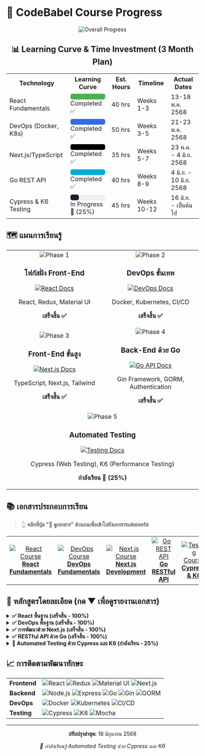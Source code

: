 # 🚀 CodeBabel Course Progress

<div align="center">

![Overall Progress](https://img.shields.io/badge/Progress-85%25-4CAF50?style=for-the-badge&width=500)

## 📊 Learning Curve & Time Investment (3 Month Plan)

<table>
  <tr>
  <th>Technology</th>
  <th>Learning Curve</th>
  <th>Est. Hours</th>
  <th>Timeline</th>
  <th>Actual Dates</th>
  </tr>
  <tr>
  <td>React Fundamentals</td>
  <td>
    <div style="background:#f0f0f0;border-radius:5px;height:15px;width:100%">
    <div style="background:#4CAF50;height:100%;border-radius:5px;width:100%"></div>
    </div>
    <span>Completed ✅</span>
  </td>
  <td>40 hrs</td>
  <td>Weeks 1-3</td>
  <td>13-18 พ.ค. 2568</td>
  </tr>
  <tr>
  <td>DevOps (Docker, K8s)</td>
  <td>
    <div style="background:#f0f0f0;border-radius:5px;height:15px;width:100%">
    <div style="background:#326CE5;height:100%;border-radius:5px;width:100%"></div>
    </div>
    <span>Completed ✅</span>
  </td>
  <td>50 hrs</td>
  <td>Weeks 3-5</td>
  <td>21-23 พ.ค. 2568</td>
  </tr>
  <tr>
  <td>Next.js/TypeScript</td>
  <td>
    <div style="background:#f0f0f0;border-radius:5px;height:15px;width:100%">
    <div style="background:#000000;height:100%;border-radius:5px;width:100%"></div>
    </div>
    <span>Completed ✅</span>
  </td>
  <td>35 hrs</td>
  <td>Weeks 5-7</td>
  <td>23 พ.ค. - 4 มิ.ย. 2568</td>
  </tr>
  <tr>
  <td>Go REST API</td>
  <td>
    <div style="background:#f0f0f0;border-radius:5px;height:15px;width:100%">
    <div style="background:#00ADD8;height:100%;border-radius:5px;width:100%"></div>
    </div>
    <span>Completed ✅</span>
  </td>
  <td>40 hrs</td>
  <td>Weeks 8-9</td>
  <td>4 มิ.ย. - 10 มิ.ย. 2568</td>
  </tr>
  <tr>
  <td>Cypress & K6 Testing</td>
  <td>
    <div style="background:#f0f0f0;border-radius:5px;height:15px;width:100%">
    <div style="background:#17202C;height:100%;border-radius:5px;width:25%"></div>
    </div>
    <span>In Progress 🚧 (25%)</span>
  </td>
  <td>45 hrs</td>
  <td>Weeks 10-12</td>
  <td>16 มิ.ย. - เป็นต้นไป</td>
  </tr>
</table>

</div>

## 🗺️ แผนการเรียนรู้

<div align="center">
  <table width="100%">
    <tr>
      <td width="50%" align="center">
        <img src="https://img.shields.io/badge/Phase-1-success?style=for-the-badge" alt="Phase 1"/>
        <h3>โฟกัสฝั่ง Front-End</h3>
        <div style="margin: 10px 0;">
          <a href="./reactFundCourse/workshop_product/frontend/README.md">
            <img src="https://img.shields.io/badge/📖_ดูเอกสาร-React_Fundamentals-61DAFB?style=for-the-badge&logo=react" alt="React Docs"/>
          </a>
        </div>
        <p>React, Redux, Material UI</p>
        <p><strong>เสร็จสิ้น ✅</strong></p>
      </td>
      <td width="50%" align="center">
        <img src="https://img.shields.io/badge/Phase-2-success?style=for-the-badge" alt="Phase 2"/>
        <h3>DevOps ขั้นเทพ</h3>
        <div style="margin: 10px 0;">
          <a href="./devops_course/README.md">
            <img src="https://img.shields.io/badge/📖_ดูเอกสาร-DevOps_Course-326CE5?style=for-the-badge&logo=kubernetes" alt="DevOps Docs"/>
          </a>
        </div>
        <p>Docker, Kubernetes, CI/CD</p>
        <p><strong>เสร็จสิ้น ✅</strong></p>
      </td>
    </tr>
    <tr>
  <td width="50%" align="center">
    <img src="https://img.shields.io/badge/Phase-3-success?style=for-the-badge" alt="Phase 3"/>
    <h3>Front-End ขั้นสูง</h3>
    <div style="margin: 10px 0;">
      <a href="./nextjs_course/README.md">
        <img src="https://img.shields.io/badge/📖_ดูเอกสาร-Next.js_Course-000000?style=for-the-badge&logo=next.js" alt="Next.js Docs"/>
      </a>
    </div>
    <p>TypeScript, Next.js, Tailwind</p>
    <p><strong>เสร็จสิ้น ✅</strong></p>
  </td>
  <td width="50%" align="center">
    <img src="https://img.shields.io/badge/Phase-4-success?style=for-the-badge" alt="Phase 4"/>
    <h3>Back-End ด้วย Go</h3>
    <div style="margin: 10px 0;">
      <a href="./golang_api/README.md">
        <img src="https://img.shields.io/badge/📖_ดูเอกสาร-Go_REST_API-00ADD8?style=for-the-badge&logo=go" alt="Go API Docs"/>
      </a>
    </div>
    <p>Gin Framework, GORM, Authentication</p>
    <p><strong>เสร็จสิ้น ✅</strong></p>
  </td>
</tr>
<tr>
  <td colspan="2" align="center">
    <img src="https://img.shields.io/badge/Phase-5-warning?style=for-the-badge" alt="Phase 5"/>
    <h3>Automated Testing</h3>
    <div style="margin: 10px 0;">
      <a href="./cypress_k6_course/README.md">
        <img src="https://img.shields.io/badge/📖_ดูเอกสาร-Cypress_&_K6_Testing-17202C?style=for-the-badge&logo=cypress" alt="Testing Docs"/>
      </a>
    </div>
    <p>Cypress (Web Testing), K6 (Performance Testing)</p>
    <p><strong>กำลังเรียน 🚧 (25%)</strong></p>
  </td>
</tr>
  </table>
</div>

## 📚 เอกสารประกอบการเรียน

> 👆 **คลิกที่ปุ่ม "📖 ดูเอกสาร" ด้านบนเพื่อเข้าไปยังเอกสารแต่ละคอร์ส**

<div align="center">
  <table width="100%">
    <tr>
      <td align="center" width="20%">
        <a href="./reactFundCourse/workshop_product/frontend/README.md">
          <img src="https://img.shields.io/badge/React-Course-61DAFB?style=flat&logo=react&logoColor=white" alt="React Course"/>
          <br><strong>React Fundamentals</strong>
        </a>
      </td>
      <td align="center" width="20%">
        <a href="./devops_course/README.md">
          <img src="https://img.shields.io/badge/DevOps-Course-326CE5?style=flat&logo=kubernetes&logoColor=white" alt="DevOps Course"/>
          <br><strong>DevOps Fundamentals</strong>
        </a>
      </td>
      <td align="center" width="20%">
        <a href="./nextjs_course/README.md">
          <img src="https://img.shields.io/badge/Next.js-Course-000000?style=flat&logo=next.js&logoColor=white" alt="Next.js Course"/>
          <br><strong>Next.js Development</strong>
        </a>
      </td>
      <td align="center" width="20%">
        <a href="./golang_api/README.md">
          <img src="https://img.shields.io/badge/Go-REST_API-00ADD8?style=flat&logo=go&logoColor=white" alt="Go REST API"/>
          <br><strong>Go RESTful API</strong>
        </a>
      </td>
      <td align="center" width="20%">
        <a href="./cypress_k6_course/README.md">
          <img src="https://img.shields.io/badge/Testing-Course-17202C?style=flat&logo=cypress&logoColor=white" alt="Testing Course"/>
          <br><strong>Cypress & K6</strong>
        </a>
      </td>
    </tr>
  </table>
</div>

## 📝 หลักสูตรโดยละเอียด (กด ▼ เพื่อดูรายงานเอกสาร)

<details>
  <summary><strong>✅ React พื้นฐาน (เสร็จสิ้น - 100%)</strong></summary>
  <br>
  <ul>
  <li>✅ สถาปัตยกรรมและวงจรชีวิตของคอมโพเนนต์</li>
  <li>✅ การจัดการสเตทด้วย Redux</li>
  <li>✅ Material UI สำหรับการออกแบบที่ตอบสนอง</li>
  <li>✅ React Router และการนำทางระหว่างหน้า</li>
  <li>✅ การจัดการฟอร์มและการตรวจสอบข้อมูล</li>
  </ul>
  <p><a href="./reactFundCourse/workshop_product/frontend/README.md">📖 ดูรายละเอียดคอร์ส →</a></p>
</details>

<details>
  <summary><strong>✅ DevOps พื้นฐาน (เสร็จสิ้น - 100%)</strong></summary>
  <br>
  <ul>
  <li>✅ Docker และการจัดการ Container</li>
  <li>✅ Kubernetes สำหรับการจัดการ Orchestration</li>
  <li>✅ CI/CD Pipeline ด้วย GitLab</li>
  <li>✅ การติดตั้งและกำหนดค่า Infrastructure</li>
  <li>✅ วิธีการทำงานแบบ GitOps</li>
  <li>✅ สถาปัตยกรรมไมโครเซอร์วิส</li>
  </ul>
  <p><a href="./devops_course/README.md">📖 ดูรายละเอียดคอร์ส →</a></p>
</details>

<details>
  <summary><strong>✅ การพัฒนาด้วย Next.js (เสร็จสิ้น - 100%)</strong></summary>
  <br>
  <ul>
  <li>✅ การติดตั้งและการตั้งค่า Next.js (บท 1-4)</li>
  <li>✅ พื้นฐาน TypeScript (บท 5-8)</li>
  <li>✅ Server-Side Rendering และ Static Generation (บท 9-12)</li>
  <li>✅ การจัดการเส้นทางขั้นสูง (บท 13-16)</li>
  <li>✅ การจัดการสเตทด้วย Zustand (บท 17-22)</li>
  <li>✅ การจัดรูปแบบด้วย Tailwind CSS (บท 23-28)</li>
  <li>✅ การดึงข้อมูลด้วย React Query (บท 29-34)</li>
  <li>✅ ไลบรารีคอมโพเนนต์ด้วย Shadcn (บท 35-39)</li>
  </ul>
  <p><a href="./nextjs_course/README.md">📖 ดูรายละเอียดคอร์ส →</a></p>
</details>

<details>
  <summary><strong>✅ RESTful API ด้วย Go (เสร็จสิ้น - 100%)</strong></summary>
  <br>
  <ul>
  <li>✅ พื้นฐานภาษา Go (บท 1-5)</li>
  <li>✅ การพัฒนาเว็บด้วย Gin Framework (บท 6-7)</li>
  <li>✅ การเชื่อมต่อฐานข้อมูลและใช้งาน GORM (บท 8-9)
    <ul>
      <li>✅ การเชื่อมต่อฐานข้อมูลผ่าน GORM</li>
      <li>✅ Database Migrations</li>
      <li>✅ การสร้างข้อมูลใหม่ในฐานข้อมูล</li>
      <li>✅ การ Query ข้อมูลด้วยเทคนิคต่าง ๆ</li>
      <li>✅ การสร้างการทำงานของ Pagination</li>
      <li>✅ การปรับปรุงประสิทธิภาพของ Pagination</li>
      <li>✅ การอัพเดทข้อมูลจากฟอร์ม</li>
      <li>✅ การลบข้อมูล</li>
      <li>✅ ทบทวนการใช้งาน CRUD ผ่าน GORM</li>
      <li>✅ Associations</li>
      <li>✅ Database Seeding</li>
    </ul>
  </li>
  <li>✅ หลักการออกแบบ RESTful API</li>
  <li>✅ ระบบยืนยันตัวตนและสิทธิ์</li>
  <li>✅ การตรวจสอบข้อมูลในฟอร์ม</li>
  <li>✅ การอัพโหลดไฟล์ผ่านฟอร์ม</li>
  <li>✅ การจัดการสิทธิ์แบบ RBAC</li>
  </ul>
  <p><a href="./golang_api/README.md">📖 ดูรายละเอียดคอร์ส →</a></p>
</details>

<details>
  <summary><strong>🚧 Automated Testing ด้วย Cypress และ K6 (กำลังเรียน - 25%)</strong></summary>
  <br>
  <ul>
  <li>✅ ทบทวนการใช้งาน JavaScript (บท 1)</li>
  <li>✅ ทบทวนการใช้งาน TypeScript (บท 2)</li>
  <li>✅ Software Testing Techniques (บท 3)</li>
  <li>✅ การตั้งค่าโปรเจค (บท 4)</li>
  <li>✅ Mocha (บท 5)</li>
  <li>🔄 Lodash (บท 6) - กำลังเรียน</li>
  <li>⏳ jQuery Selectors (บท 7)</li>
  <li>⏳ แบบฝึกหัดเรื่อง should และ expect (บท 8)</li>
  <li>⏳ การใช้งาน within (บท 9)</li>
  <li>⏳ แบบฝึกหัดเรื่อง Selectors (บท 10)</li>
  <li>⏳ การตั้งค่าฐานข้อมูล (บท 11)</li>
  <li>⏳ Tasks และ Fixtures (บท 12)</li>
  <li>⏳ Excel Fixtures (บท 13)</li>
  <li>⏳ ทบทวนการใช้งาน RESTful API (บท 14)</li>
  <li>⏳ Authentication Testing (บท 15)</li>
  <li>⏳ Authorization Testing (บท 16)</li>
  <li>⏳ Form Testing (บท 17)</li>
  <li>⏳ Debugging (บท 18)</li>
  <li>⏳ API Testing (บท 19)</li>
  <li>⏳ Performance Testing (บท 20)</li>
  </ul>
  <p><a href="./cypress_k6_course/README.md">📖 ดูรายละเอียดคอร์ส →</a></p>
</details>

## 📈 การติดตามพัฒนาทักษะ

<div align="center">
  <table>
  <tr>
    <td><strong>Frontend</strong></td>
    <td>
    <img src="https://img.shields.io/badge/React-100%25-61DAFB?style=flat-square&logo=react" alt="React"/>
    <img src="https://img.shields.io/badge/Redux-100%25-764ABC?style=flat-square&logo=redux" alt="Redux"/>
    <img src="https://img.shields.io/badge/Material_UI-100%25-0081CB?style=flat-square&logo=material-ui" alt="Material UI"/>
    <img src="https://img.shields.io/badge/Next.js-100%25-000000?style=flat-square&logo=next.js" alt="Next.js"/>
    </td>
  </tr>
  <tr>
    <td><strong>Backend</strong></td>
    <td>
    <img src="https://img.shields.io/badge/Node.js-Planned-339933?style=flat-square&logo=node.js" alt="Node.js"/>
    <img src="https://img.shields.io/badge/Express-Planned-000000?style=flat-square&logo=express" alt="Express"/>
    <img src="https://img.shields.io/badge/Go-100%25-00ADD8?style=flat-square&logo=go" alt="Go"/>
    <img src="https://img.shields.io/badge/Gin-100%25-00ADD8?style=flat-square&logo=go" alt="Gin"/>
    <img src="https://img.shields.io/badge/GORM-100%25-00ADD8?style=flat-square&logo=go" alt="GORM"/>
    </td>
  </tr>
  <tr>
    <td><strong>DevOps</strong></td>
    <td>
    <img src="https://img.shields.io/badge/Docker-100%25-2496ED?style=flat-square&logo=docker" alt="Docker"/>
    <img src="https://img.shields.io/badge/Kubernetes-100%25-326CE5?style=flat-square&logo=kubernetes" alt="Kubernetes"/>
    <img src="https://img.shields.io/badge/CI/CD-100%25-FC6D26?style=flat-square&logo=gitlab" alt="CI/CD"/>
    </td>
  </tr>
  <tr>
    <td><strong>Testing</strong></td>
    <td>
    <img src="https://img.shields.io/badge/Cypress-25%25-17202C?style=flat-square&logo=cypress" alt="Cypress"/>
    <img src="https://img.shields.io/badge/K6-25%25-7D64FF?style=flat-square&logo=k6" alt="K6"/>
    <img src="https://img.shields.io/badge/Mocha-100%25-8D6748?style=flat-square&logo=mocha" alt="Mocha"/>
    </td>
  </tr>
  </table>
</div>

---

<div align="center">
  <p><strong>ปรับปรุงล่าสุด:</strong> 16 มิถุนายน 2568</p>
  <p><em>🚀 กำลังเรียนรู้ Automated Testing ด้วย Cypress และ K6</em></p>
</div>

